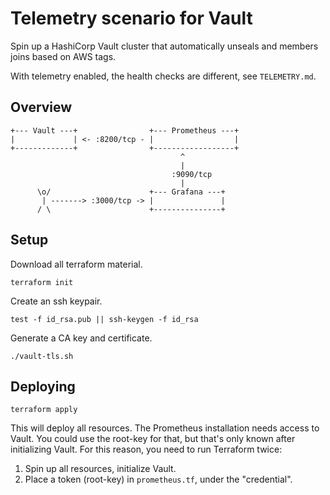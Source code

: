 # Telemetry scenario for Vault

Spin up a HashiCorp Vault cluster that automatically unseals and members joins based on AWS tags.

With telemetry enabled, the health checks are different, see `TELEMETRY.md`.

## Overview

```text
+--- Vault ---+                +--- Prometheus ---+
|             | <- :8200/tcp - |                  |
+-------------+                +------------------+
                                      ^
                                      |
                                    :9090/tcp
                                      |
      \o/                      +--- Grafana ---+
       | -------> :3000/tcp -> |               |
      / \                      +---------------+
```

## Setup

Download all terraform material.

```shell
terraform init
```

Create an ssh keypair.

```shell
test -f id_rsa.pub || ssh-keygen -f id_rsa
```

Generate a CA key and certificate.

```shell
./vault-tls.sh
```

## Deploying

```shell
terraform apply
```

This will deploy all resources. The Prometheus installation needs access to Vault. You could use the root-key for that, but that's only known after initializing Vault. For this reason, you need to run Terraform twice:
1. Spin up all resources, initialize Vault.
2. Place a token (root-key) in `prometheus.tf`, under the "credential".
